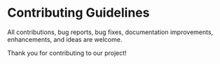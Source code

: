 # Contributing Guidelines

All contributions, bug reports, bug fixes, documentation improvements, enhancements, and ideas are welcome.

Thank you for contributing to our project!
